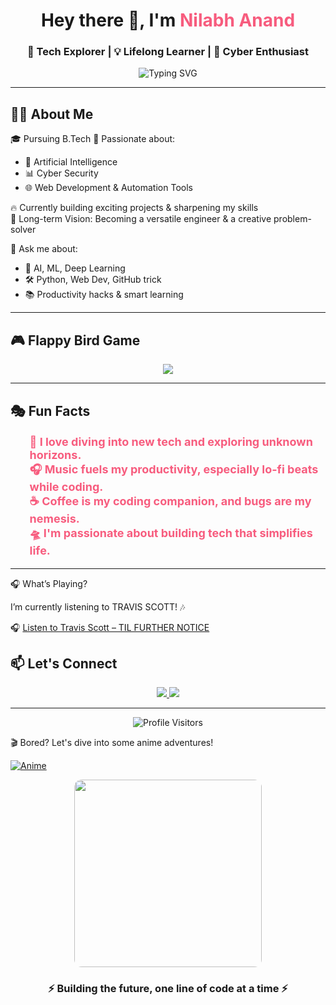 <!-- HEADER -->
<h1 align="center">Hey there 👋, I'm <span style="color:#f75c7e;">Nilabh Anand</span></h1>
<h3 align="center">🚀 Tech Explorer | 💡 Lifelong Learner | 🧠 Cyber Enthusiast</h3>

<p align="center">
  <img src="https://readme-typing-svg.herokuapp.com?font=Fira+Code&weight=500&size=24&pause=1000&center=true&vCenter=true&lines=⚡+Engineer+in+the+Making;🌐+Cyber+Enthusisast;🤖+AI+%2B+ML+Explorer;🎯+Focused+on+Growth+%26+Impact" alt="Typing SVG" />
</p>



---

## 👨‍💻 About Me

🎓 Pursuing B.Tech 
🌱 Passionate about:
- 🤖 Artificial Intelligence  
- 📊 Cyber Security 
- 🌐 Web Development & Automation Tools  

🔥 Currently building exciting projects & sharpening my skills  
🎯 Long-term Vision: Becoming a versatile engineer & a creative problem-solver

💬 Ask me about:
- 📌 AI, ML, Deep Learning
- 🛠 Python, Web Dev, GitHub trick
- 📚 Productivity hacks & smart learning

---

## 🎮 Flappy Bird Game

<p align="center">
  <a href="https://flappybird.io/" target="_blank">
    <img src="https://img.shields.io/badge/Start%20Game-Click%20Here-ff69b4?style=for-the-badge&logo=game-controller&logoColor=white">
  </a>
</p>

---

## 🎭 Fun Facts

<p align="center">
  <ul style="list-style-type: none; color: #f75c7e; font-size: 18px; font-weight: bold;">
    <li>🧠 I love diving into new tech and exploring unknown horizons.</li>
    <li>🎧 Music fuels my productivity, especially lo-fi beats while coding.</li>
    <li>☕ Coffee is my coding companion, and bugs are my nemesis.</li>
    <li>🛸 I'm passionate about building tech that simplifies life.</li>
  </ul>
</p>

---
🎧 What’s Playing?

I’m currently listening to TRAVIS SCOTT! 🎶

🎧 [Listen to Travis Scott – TIL FURTHER NOTICE ](https://youtu.be/zptRsa1pqsk?si=WEUnrxLJd-Ml11XC)

## 📫 Let's Connect

<p align="center">
  <a href="https://www.linkedin.com/in/nilabh-anand-468a4529a/" target="_blank">
    <img src="https://img.shields.io/badge/-LinkedIn-%230077B5?style=for-the-badge&logo=linkedin&logoColor=white"/>
  </a>
  <a href="mailto:nilabhanand5@gmail.com">
    <img src="https://img.shields.io/badge/-Gmail-D14836?style=for-the-badge&logo=gmail&logoColor=white"/>
  </a>
</p>

---
<!-- Profile Visitors Counter -->
<p align="center">
  <img src="https://profile-counter.glitch.me/NilabhAnand53/count.svg" alt="Profile Visitors" />
</p>

🎬 Bored? Let's dive into some anime adventures!  

[![Anime](https://img.shields.io/badge/Anime-FC4C9C?style=for-the-badge&logo=anime&logoColor=white)](https://hianimez.to/home)



<p align="center">
  <img src="https://media.giphy.com/media/qgQUggAC3Pfv687qPC/giphy.gif" width="300" style="border-radius: 12px;" />
</p>

<h3 align="center">⚡ Building the future, one line of code at a time ⚡</h3>

